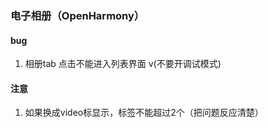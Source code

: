 ### 电子相册（OpenHarmony）

#### bug
1. 相册tab 点击不能进入列表界面  v(不要开调试模式)



#### 注意
1. 如果换成video标显示，标签不能超过2个（把问题反应清楚）
